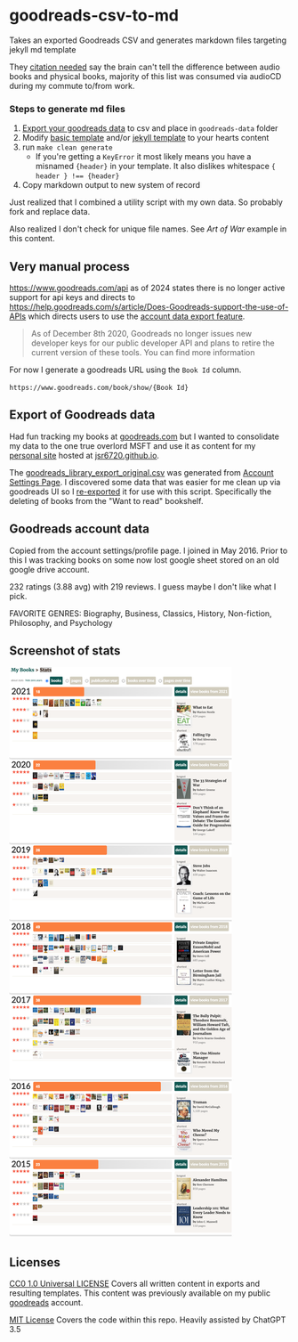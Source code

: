 # goodreads-csv-to-md

Takes an exported Goodreads CSV and generates markdown files targeting jekyll md template

They [citation needed](https://xkcd.com/285/) say the brain can't tell the difference between audio books and physical books, majority of this list was consumed via audioCD during my commute to/from work.

### Steps to generate md files

1. [Export your goodreads data](#export-of-goodreads-data) to csv and place in `goodreads-data` folder
2. Modify [basic template](/md-template.md) and/or [jekyll template](/jekyll-template.md) to your hearts content
3. run `make clean generate`
    * If you're getting a `KeyError` it most likely means you have a misnamed `{header}` in your template. It also dislikes whitespace `{ header } !== {header}` 
4. Copy markdown output to new system of record

Just realized that I combined a utility script with my own data. So probably fork and replace data.

Also realized I don't check for unique file names. See *Art of War* example in this content.

## Very manual process

https://www.goodreads.com/api as of 2024 states there is no longer active support for api keys and directs to https://help.goodreads.com/s/article/Does-Goodreads-support-the-use-of-APIs which directs users to use the [account data export feature](#export-of-goodreads-data).

> As of December 8th 2020, Goodreads no longer issues new developer keys for our public developer API and plans to retire the current version of these tools. You can find more information 

For now I generate a goodreads URL using the `Book Id` column.

`https://www.goodreads.com/book/show/{Book Id}`

## Export of Goodreads data

Had fun tracking my books at [goodreads.com](https://www.goodreads.com) but I wanted to consolidate my data to the one true overlord MSFT and use it as content for my [personal site](https://jsrowe.com) hosted at [jsr6720.github.io](https://github.com/jsr6720/jsr6720.github.io).

The [goodreads_library_export_original.csv](./goodreads-data/goodreads-library-export-original.csv) was generated from [Account Settings Page](https://help.goodreads.com/s/article/How-do-I-get-a-copy-of-my-data-from-Goodreads). I discovered some data that was easier for me clean up via goodreads UI so I [re-exported](./goodreads-data/goodreads-library-export.csv) it for use with this script. Specifically the deleting of books from the "Want to read" bookshelf.

## Goodreads account data

Copied from the account settings/profile page. I joined in May 2016. Prior to this I was tracking books on some now lost google sheet stored on an old google drive account.

232 ratings (3.88 avg) with 219 reviews. I guess maybe I don't like what I pick.

FAVORITE GENRES: Biography, Business, Classics, History, Non-fiction, Philosophy, and Psychology

## Screenshot of stats

![good read stats from account overview page](/goodreads-data/goodread-stats.png)

## Licenses

[CC0 1.0 Universal LICENSE](/LICENSE) Covers all written content in exports and resulting templates. This content was previously available on my public [goodreads](https://www.goodreads.com) account.

[MIT License](/CODE-LICENSE) Covers the code within this repo. Heavily assisted by ChatGPT 3.5